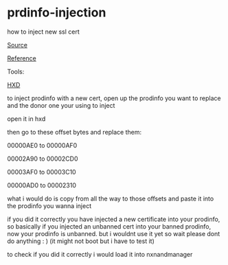 # prdinfo-injection
how to inject new ssl cert


[Source](https://switchbrew.org/wiki/Calibration)

[Reference](https://github.com/eXhumer/eXCertXtract/blob/main/exnut/_cal0.py)

Tools:

[HXD](https://mh-nexus.de/en/hxd/)


to inject prodinfo with a new cert, open up the prodinfo you want to replace and the donor one your using to inject

open it in hxd

then go to these offset bytes and replace them:


00000AE0 to 00000AF0

00002A90 to 00002CD0

00003AF0 to 00003C10

00000AD0 to 00002310

what i would do is copy from all the way to those offsets and paste it into the prodinfo you wanna inject

if you did it correctly you have injected a new certificate into your prodinfo, so basically if you injected an unbanned cert into your banned prodinfo, now your prodinfo is unbanned. but i wouldnt use it yet so wait please dont do anything : ) (it might not boot but i have to test it)

to check if you did it correctly i would load it into nxnandmanager
